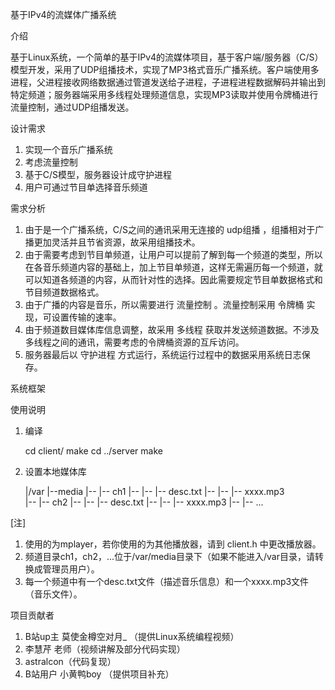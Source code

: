 基于IPv4的流媒体广播系统

介绍

基于Linux系统，一个简单的基于IPv4的流媒体项目，基于客户端/服务器（C/S）模型开发，采用了UDP组播技术，实现了MP3格式音乐广播系统。客户端使用多进程，父进程接收网络数据通过管道发送给子进程，子进程进程数据解码并输出到特定频道；服务器端采用多线程处理频道信息，实现MP3读取并使用令牌桶进行流量控制，通过UDP组播发送。

设计需求

1. 实现一个音乐广播系统
2. 考虑流量控制
3. 基于C/S模型，服务器设计成守护进程
4. 用户可通过节目单选择音乐频道

需求分析

1. 由于是一个广播系统，C/S之间的通讯采用无连接的 udp组播 ，组播相对于广播更加灵活并且节省资源，故采用组播技术。
2. 由于需要考虑到节目单频道，让用户可以提前了解到每一个频道的类型，所以在各音乐频道内容的基础上，加上节目单频道，这样无需遍历每一个频道，就可以知道各频道的内容，从而针对性的选择。因此需要规定节目单数据格式和节目频道数据格式。
3. 由于广播的内容是音乐，所以需要进行 流量控制 。流量控制采用 令牌桶 实现，可设置传输的速率。
4. 由于频道数目媒体库信息调整，故采用 多线程 获取并发送频道数据。不涉及多线程之间的通讯，需要考虑的令牌桶资源的互斥访问。
5. 服务器最后以 守护进程 方式运行，系统运行过程中的数据采用系统日志保存。

系统框架



使用说明

1. 编译

    cd client/
    make
    cd ../server
    make

2. 设置本地媒体库

    |/var
    |--media
    |-- |-- ch1
    |-- |-- |-- desc.txt
    |-- |-- |-- xxxx.mp3     
    |-- |-- ch2
    |-- |-- |-- desc.txt
    |-- |-- |-- xxxx.mp3 
    |-- |-- ...

[注]

1. 使用的为mplayer，若你使用的为其他播放器，请到 client.h 中更改播放器。
2. 频道目录ch1，ch2，...位于/var/media目录下（如果不能进入/var目录，请转换成管理员用户）。
3. 每一个频道中有一个desc.txt文件（描述音乐信息）和一个xxxx.mp3文件（音乐文件）。

项目贡献者

1. B站up主 莫使金樽空对月_ （提供Linux系统编程视频）
2. 李慧芹 老师（视频讲解及部分代码实现）
3. astralcon（代码复现）
4. B站用户 小黄鸭boy （提供项目补充）

